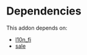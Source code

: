 # Dependencies

This addon depends on:

- [l10n_fi](../../../../odoo-bringout-oca-ocb-l10n_fi)
- [sale](../../../../../oca-ocb-sale/odoo-bringout-oca-ocb-sale)
